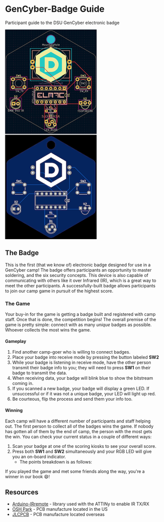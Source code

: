 
# GenCyber-Badge Guide
Participant guide to the DSU GenCyber electronic badge

![PCB design of the badge](https://github.com/DSUmjham/GenCyber/blob/master/Badge/Images/pcb-design.png?raw=true)![PCB gerber image of the badge](https://github.com/DSUmjham/GenCyber/blob/master/Badge/Images/pcb-gerber.png?raw=true)

## The Badge
This is the first (that we know of) electronic badge designed for use in a GenCyber camp! The badge offers participants an opportunity to master soldering, and the six security concepts. This device is also capable of communicating with others like it over Infrared (IR), which is a great way to meet the other participants. A successfully-built badge allows participants to join our camp game in pursuit of the highest score. 

### The Game
Your buy-in for the game is getting a badge built and registered with camp staff. Once that is done, the competition begins! The overall premise of the game is pretty simple: connect with as many *unique* badges as possible. Whoever collects the most wins the game.

#### Gameplay
 1. Find another camp-goer who is willing to connect badges.
 2. Place your badge into receive mode by pressing the button labeled **SW2**
 3. While your badge is listening in receive mode, have the other person transmit their badge info to you; they will need to press **SW1** on their badge to transmit the data.
 4. When receiving data, your badge will blink blue to show the bitstream coming in.
 5. If you scanned a new badge, your badge will display a green LED. If unsuccessful or if it was not a unique badge, your LED will light up red.
 6. Be courteous, flip the process and send them your info too.

#### Winning
Each camp will have a different number of participants and staff helping out. The first person to collect all of the badges wins the game. If nobody has gotten all of them by the end of camp, the person with the most gets the win. You can check your current status in a couple of different ways:

 1. Scan your badge at one of the scoring kiosks to see your overall score.
 2. Press both **SW1** and **SW2** simultaneously and your RGB LED will give you an on-board indicator.
    - The points breakdown is as follows:
    
If you played the game and met some friends along the way, you're a winner in our book :smile:!

## Resources
* [Arduino-IRremote](https://github.com/Arduino-IRremote/Arduino-IRremote) - library used with the ATTINy to enable IR TX/RX
* [OSH Park](https://oshpark.com) -  PCB manufacture located in the US
* [JLCPCB](https://jlcpcb.com) - PCB manufacture located overseas